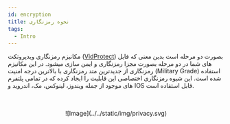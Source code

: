 ```yaml
---
id: encryption
title: نحوه رمزنگاری
tags:
  - Intro
---
```



مکانیزم رمزنگاری ویدپروتکت ([VidProtect][]) بصورت دو مرحله است بدین معنی که فایل های شما در دو
مرحله بصورت مجزا رمزنگاری و
ایمن سازی میشود. در این مکانیزم رمزنگاری از جدیدترین متد رمزنگاری با بالاترین درجه امنیت (Military Grade) استفاده شده
است. این شیوه رمزنگاری اختصاصی این قابلیت را ایجاد کرده که در تمامی پلتفرم های موجود از جمله ویندوز، لینوکس، مک، اندروید
و IOS قابل استفاده است.

<br/>
<br/>
<center>
![Image](../../static/img/privacy.svg)
</center>

[VidProtect]: https://vidprotect.ir